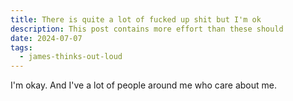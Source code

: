 ```yaml
---
title: There is quite a lot of fucked up shit but I'm ok
description: This post contains more effort than these should
date: 2024-07-07
tags:
  - james-thinks-out-loud
---
```

I'm okay. And I've a lot of people around me who care about me.

